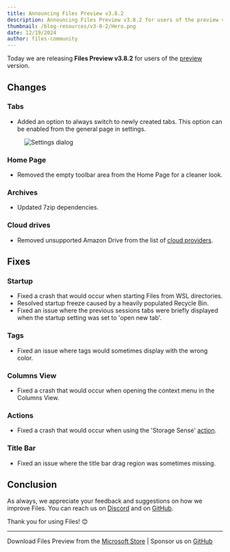 ```yaml
---
title: Announcing Files Preview v3.8.2
description: Announcing Files Preview v3.8.2 for users of the preview version.
thumbnail: /blog-resources/v3-8-2/Hero.png
date: 12/19/2024
author: files-community
---
```


Today we are releasing **Files Preview v3.8.2** for users of the [preview](/download/) version.

## Changes

### Tabs

- Added an option to always switch to newly created tabs. This option can be enabled from the general page in settings.

<figure>
    <img src="/blog-resources/v3-8-2/AlwaysSwitchTabs.png" alt="Settings dialog" />
</figure>

### Home Page

- Removed the empty toolbar area from the Home Page for a cleaner look.

### Archives

- Updated 7zip dependencies.

### Cloud drives

- Removed unsupported Amazon Drive from the list of [cloud providers](/docs/features/cloud-drives/).

## Fixes

### Startup

- Fixed a crash that would occur when starting Files from WSL directories.
- Resolved startup freeze caused by a heavily populated Recycle Bin.
- Fixed an issue where the previous sessions tabs were briefly displayed when the startup setting was set to 'open new tab'.

### Tags

- Fixed an issue where tags would sometimes display with the wrong color.

### Columns View

- Fixed a crash that would occur when opening the context menu in the Columns View.

### Actions

- Fixed a crash that would occur when using the 'Storage Sense' [action](/docs/customize-settings/actions/).

### Title Bar

- Fixed an issue where the title bar drag region was sometimes missing.

## Conclusion

As always, we appreciate your feedback and suggestions on how we improve Files. You can reach us on [Discord](https://discord.gg/files) and on [GitHub](https://github.com/files-community/Files/).

Thank you for using Files! 😊

---

Download Files Preview from the [Microsoft Store](ms-windows-store://pdp/?ProductId=9NSQD9PKV3SS&cid=FilesWebsite) | Sponsor us on [GitHub](https://github.com/sponsors/yaira2/)